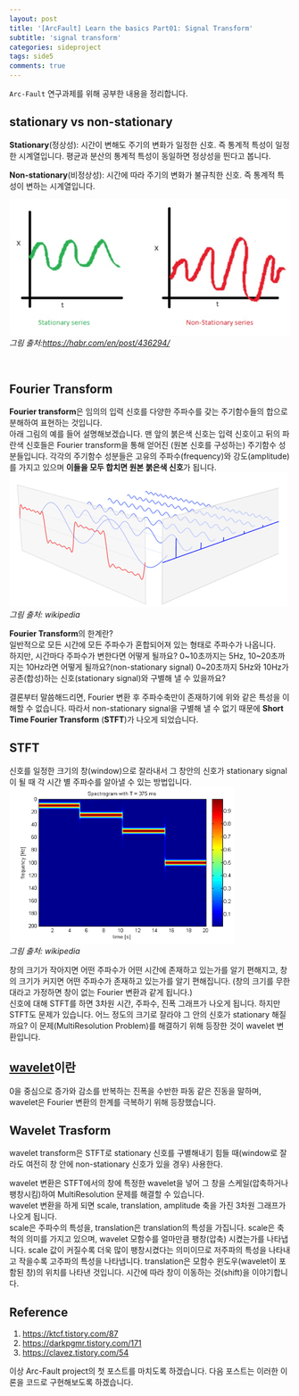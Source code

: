 ```yaml
---
layout: post
title: '[ArcFault] Learn the basics Part01: Signal Transform'
subtitle: 'signal transform'
categories: sideproject
tags: side5
comments: true
---
```

`Arc-Fault` 연구과제를 위해 공부한 내용을 정리합니다.

## stationary vs non-stationary
**Stationary**(정상성): 시간이 변해도 주기의 변화가 일정한 신호. 즉 통계적 특성이 일정한 시계열입니다. 평균과 분산의 통계적 특성이 동일하면 정상성을 띈다고 봅니다. <br>

**Non-stationary**(비정상성): 시간에 따라 주기의 변화가 불규칙한 신호. 즉 통계적 특성이 변하는 시계열입니다.

![img](/assets/img/arcpost01.png) <br>*그림 출처:https://habr.com/en/post/436294/*

<br>

## Fourier Transform
**Fourier transform**은 임의의 입력 신호를 다양한 주파수를 갖는 주기함수들의 합으로 분해하여 표현하는 것입니다. <br>
아래 그림의 예를 들어 설명해보겠습니다. 맨 앞의 붉은색 신호는 입력 신호이고 뒤의 파란색 신호들은 Fourier transform을 통해 얻어진 (원본 신호를 구성하는) 주기함수 성분들입니다. 각각의 주기함수 성분들은 고유의 주파수(frequency)와 강도(amplitude)를 가지고 있으며 **이들을 모두 합치면 원본 붉은색 신호**가 됩니다.
![img](/assets/img/arcpost02.png) <br>*그림 출처: wikipedia*


**Fourier Transform**의 한계란? <br>
일반적으로 모든 시간에 모든 주파수가 혼합되어져 있는 형태로 주파수가 나옵니다. <br>
하지만, 시간마다 주파수가 변한다면 어떻게 될까요?
0~10초까지는 5Hz, 10~20초까지는 10Hz라면 어떻게 될까요?(non-stationary signal)
0~20초까지 5Hz와 10Hz가 공존(합성)하는 신호(stationary signal)와 구별해 낼 수 있을까요?

결론부터 말씀해드리면, Fourier 변환 후 주파수축만이 존재하기에 위와 같은 특성을 이해할 수 없습니다.
따라서 non-stationary signal을 구별해 낼 수 없기 때문에 **Short Time Fourier Transform** (**STFT**)가 나오게 되었습니다.


## STFT
신호를 일정한 크기의 창(window)으로 잘라내서 그 창안의 신호가 stationary signal이 될 때 각 시간 별 주파수를 알아낼 수  있는 방법입니다. <br>
<img src="../assets/img/arcpost03.png" width="80%" height="280"> <br> *그림 출처: wikipedia*

창의 크기가 작아지면 어떤 주파수가 어떤 시간에 존재하고 있는가를 알기 편해지고, 창의 크기가 커지면 어떤 주파수가 존재하고 있는가를 알기 편해집니다. (창의 크기를 무한대라고 가정하면 창이 없는 Fourier 변환과 같게 됩니다.)<br>
신호에 대해 STFT를 하면 3차원 시간, 주파수, 진폭 그래프가 나오게 됩니다. 하지만 STFT도 문제가 있습니다. 어느 정도의 크기로 잘라야 그 안의 신호가 stationary 해질까요? 이 문제(MultiResolution Problem)를 해결하기 위해 등장한 것이 wavelet 변환입니다.


## [wavelet](https://ko.wikipedia.org/wiki/%EC%9B%A8%EC%9D%B4%EB%B8%94%EB%A6%BF)이란

0을 중심으로 증가와 감소를 반복하는 진폭을 수반한 파동 같은 진동을 말하며, wavelet은 Fourier 변환의 한계를 극복하기 위해 등장했습니다.


## Wavelet Trasform

wavelet transform은 STFT로 stationary 신호를 구별해내기 힘들 때(window로 잘라도 여전히 창 안에 non-stationary 신호가 있을 경우) 사용한다.<br>

wavelet 변환은 STFT에서의 창에 특정한 wavelet을 넣어 그 창을 스케일(압축하거나 팽창시킴)하여 MultiResolution 문제를 해결할 수 있습니다. <br>
wavelet 변환을 하게 되면 scale, translation, amplitude 축을 가진 3차원 그래프가 나오게 됩니다.<br>
scale은 주파수의 특성을, translation은 translation의 특성을 가집니다. scale은 축척의 의미를 가지고 있으며, wavelet 모함수를 얼마만큼 팽창(압축) 시켰는가를 나타냅니다. scale 값이 커질수록 더욱 많이 팽창시켰다는 의미이므로 저주파의 특성을 나타내고 작을수록 고주파의 특성을 나타냅니다. translation은 모함수 윈도우(wavelet이 포함된 창)의 위치를 나타낸 것입니다. 시간에 따라 창이 이동하는 것(shift)을 이야기합니다.




## Reference
1. https://ktcf.tistory.com/87
2. https://darkpgmr.tistory.com/171
3. https://clavez.tistory.com/54

이상 Arc-Fault project의 첫 포스트를 마치도록 하겠습니다.
다음 포스트는 이러한 이론을 코드로 구현해보도록 하겠습니다.
